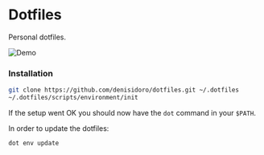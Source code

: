 Dotfiles
===================

Personal dotfiles.

![Demo](https://user-images.githubusercontent.com/3226564/54047455-d5997200-41b5-11e9-8db7-e9c3ae62328d.png)

### Installation

```sh
git clone https://github.com/denisidoro/dotfiles.git ~/.dotfiles
~/.dotfiles/scripts/environment/init
```

If the setup went OK you should now have the `dot` command in your `$PATH`.

In order to update the dotfiles:
```sh
dot env update
```
